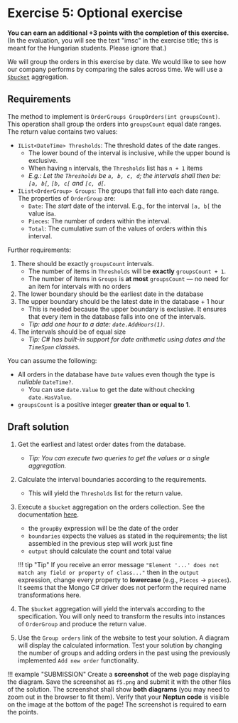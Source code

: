 ﻿# Exercise 5: Optional exercise

**You can earn an additional +3 points with the completion of this exercise.** (In the evaluation, you will see the text "imsc" in the exercise title; this is meant for the Hungarian students. Please ignore that.)

We will group the orders in this exercise by date. We would like to see how our company performs by comparing the sales across time. We will use a [`$bucket`](https://docs.mongodb.com/manual/reference/operator/aggregation/bucket/) aggregation.

## Requirements

The method to implement is `OrderGroups GroupOrders(int groupsCount)`. This operation shall group the orders into `groupsCount` equal date ranges. The return value contains two values:

- `IList<DateTime> Thresholds`: The threshold dates of the date ranges.
    - The lower bound of the interval is inclusive, while the upper bound is exclusive.
    - When having `n` intervals, the `Thresholds` list has `n + 1` items
    - _E.g.: Let the `Thresholds` be `a, b, c, d`; the intervals shall then be: `[a, b[`, `[b, c[` and `[c, d[`._
- `IList<OrderGroup> Groups`: The groups that fall into each date range. The properties of `OrderGroup` are:
    - `Date`: The _start_ date of the interval. E.g., for the interval `[a, b[` the value is`a`.
    - `Pieces`: The number of orders within the interval.
    - `Total`: The cumulative sum of the values of orders within this interval.

Further requirements:

1. There should be exactly `groupsCount` intervals.
    - The number of items in `Thresholds` will be **exactly** `groupsCount + 1`.
    - The number of items in `Groups` is **at most** `groupsCount` — no need for an item for intervals with no orders
1. The lower boundary should be the earliest date in the database
1. The upper boundary should be the latest date in the database + 1 hour
    - This is needed because the upper boundary is exclusive. It ensures that every item in the database falls into one of the intervals.
    - _Tip: add one hour to a date: `date.AddHours(1)`._
1. The intervals should be of equal size
    - _Tip: C# has built-in support for date arithmetic using dates and the `TimeSpan` classes._

You can assume the following:

- All orders in the database have `Date` values even though the type is _nullable_ `DateTime?`.
    - You can use `date.Value` to get the date without checking `date.HasValue`.
- `groupsCount` is a positive integer **greater than or equal to 1**.

## Draft solution

1. Get the earliest and latest order dates from the database.

    - _Tip: You can execute two queries to get the values or a single aggregation._

1. Calculate the interval boundaries according to the requirements.

    - This will yield the `Thresholds` list for the return value.

1. Execute a `$bucket` aggregation on the orders collection. See the documentation [here](https://docs.mongodb.com/manual/reference/operator/aggregation/bucket/).

    - the `groupBy` expression will be the date of the order
    - `boundaries` expects the values as stated in the requirements; the list assembled in the previous step will work just fine
    - `output` should calculate the count and total value

    !!! tip "Tip"
        If you receive an error message `"Element '...' does not match any field or property of class..."` then in the `output` expression, change every property to **lowercase** (e.g., `Pieces` -> `pieces`). It seems that the Mongo C# driver does not perform the required name transformations here.

1. The `$bucket` aggregation will yield the intervals according to the specification. You will only need to transform the results into instances of `OrderGroup` and produce the return value.

1. Use the `Group orders` link of the website to test your solution. A diagram will display the calculated information. Test your solution by changing the number of groups and adding orders in the past using the previously implemented `Add new order` functionality.

!!! example "SUBMISSION"
    Create a **screenshot** of the web page displaying the diagram. Save the screenshot as `f5.png` and submit it with the other files of the solution. The screenshot shall show **both diagrams** (you may need to zoom out in the browser to fit them). Verify that your **Neptun code** is visible on the image at the bottom of the page! The screenshot is required to earn the points.
